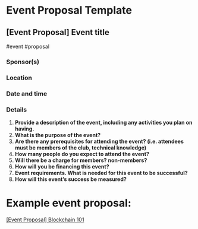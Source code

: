 # Event Proposal Template

## [Event Proposal] Event title

#event #proposal

### Sponsor(s)

### Location

### Date and time

### Details

1. **Provide a description of the event, including any activities you plan on having.**
2. **What is the purpose of the event?**
3. **Are there any prerequisites for attending the event? (i.e. attendees must be members of the club, technical knowledge)**
4. **How many people do you expect to attend the event?**
5. **Will there be a charge for members? non-members?**
6. **How will you be financing this event?**
7. **Event requirements. What is needed for this event to be successful?**
8. **How will this event’s success be measured?**

# Example event proposal:

[[Event Proposal] Blockchain 101](event_and_meeting_protocol/event_proposal_template/event_proposal_template_example.md)
